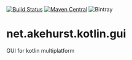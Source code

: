[![Build Status](https://travis-ci.org/dhakehurst/net.akehurst.kotlin.gui.svg?branch=master)](https://travis-ci.org/dhakehurst/net.akehurst.kotlin.gui)
[![Maven Central](https://maven-badges.herokuapp.com/maven-central/net.akehurst.kotlin.gui/gui-core/badge.svg)](https://maven-badges.herokuapp.com/maven-central/net.akehurst.kotlin.gui/gui-core)
![Bintray](https://img.shields.io/bintray/v/dhakehurst/maven/net.akehurst.kotlin.gui.svg)

# net.akehurst.kotlin.gui

GUI for kotlin multiplatform

